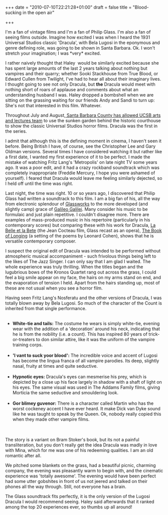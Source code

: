 +++
date = "2010-07-10T22:21:28+01:00"
draft = false
title = "Blood-sucking in the open air"

+++

<p>I'm a fan of vintage films and I'm a fan of Philip Glass. I'm also a fan of seeing films outside. Imagine how excited I was when I heard the 1931 Universal Studios classic 'Dracula', with Bela Lugosi in the eponymous and genre defining role, was going to be shown in Santa Barbara. Ok. I won't stretch your imagination; I was *very* excited.</p>

<p>I rather naively thought that Haley &#160;would be similarly excited because she has spent large amounts of the last 2 years talking about nothing but vampires and their quarry; whether Sooki Stackhouse from True Blood, or Edward Cullen from Twilight, I've had to hear all about their imaginary lives. I thought going to see not only Dracula, but <strong>the</strong> Dracula would meet with nothing short of roars of applause and comments about what an understanding husband I was. Haley dropped a bombshell when we are sitting on the grassing waiting for our friends Andy and Sandi to turn up: She's not that interested in this film. Whatever.<!--more--></p>

<p>Throughout July and August,<a href="http://www.independent.com/news/2010/jul/01/monsters-invade-courthouse/"> Santa Barbara County has allowed UCSB arts and lectures team</a> to use the sunken garden behind the historic courthouse to show the classic Universal Studios horror films. Dracula was the first in the series.</p>

<p>I admit that although this is the defining moment in cinema, I haven't seen it before. Being British I have, of course, see the Christopher Lee and Gary Oldman versions. Several times I have considered watching it but rather like a first date, I wanted my first experience of it to be perfect. I made the mistake of watching Fritz Lang's 'Metropolis' on late night TV some years ago. It was a poor edit, and it had a crazy rockband soundtrack which was completely inappropriate (Freddie Mercury, I hope you were ashamed of yourself). I feared that Dracula would leave me feeling similarly dejected, so I held off until the time was right.</p>

<p>Last night, the time was right. 10 or so years ago, I discovered that Philip Glass had written a soundtrack to this film. I am a big fan of his, all the way from electronic splendour of&#160;<a href="http://en.wikipedia.org/wiki/Glassworks">Glassworks</a> to the more developed (and slightly camp) grace of&#160;<a href="http://www.philipglass.com/music/compositions/galileo_galilei.php">Galileo Galilei</a>. Many consider his music to be formulaic and just plain repetitive. I couldn't disagree more. There are examples of mass-produced music in his repertoire (particularly in his contemporary scores) but comparing these with his work for Dracula, <a href="http://www.philipglass.com/music/films/belle_et_la_bete.php" target="_blank">La Belle et la Bete</a> (the Jean Cocteau film, Glass recast as an opera), <a href="http://www.bookoflonging.com/" target="_blank">The Book of Longing</a> (a setting of the poems by Leonard Cohen), shows that he is versatile contemporary composer.</p>

<p>I suspect the original edit of Dracula was intended to be performed without atmospheric musical accompaniment - such frivolous things being left to the likes of The Jazz Singer. I can only say that I am glad I waited. The whole experience was truly thrilling. When the titles began and the lugubrious bows of the Kronos Quartet rang out across the grass, I could feel a big smile appear on my face, the hairs on my arms stand on end, and the evaporation of tension I held. Apart from the hairs standing up, most of these are not usual when you see a horror film.</p>

<p>Having seen Fritz Lang's Nosferatu and the other versions of Dracula, I was totally blown away by Bela Lugosi. So much of the character of the Count is inherited from that single performance.<br /><ul><br />	<li><strong>White-tie and tails:</strong> The costume he wears is simply white-tie, evening wear with the addition of a 'decoration' around his neck, indicating that he is from the nobility (i.e. a count). This has inspired 80 years of trick-or-treaters to don similar attire, like it was the uniform of the vampire training corps.</li><br />	<li><strong>'I vant to suck yoor blood':</strong> The incredible voice and accent of Lugosi has become the lingua franca of all vampire parodies. Its deep, slightly nasal, fruity at times and quite seductive.</li><br />	<li><strong>Hypnotic eyes:</strong> Dracula's eyes can mesmerise his prey, which is depicted by a close up his face largely in shadow with a shaft of light on his eyes. The same visual was used in The Addams Family films, giving Morticia the same seductive and smouldering look.</li><br />	<li><strong>Gor blimey guvenor:</strong> There is a character called Martin who has the worst cockeney accent I have ever heard. It make Dick van Dyke sound like he was taught to speak by the Queen. Ok, nobody really copied this when they made other vampire films.</li><br /></ul><br />The story is a variant on Bram Stoker's book, but its not a painful transliteration, but you don't really get the idea Dracula was madly in love with Mina, which for me was one of his redeeming qualities. I am an old romantic after all.</p>

<p>We pitched some blankets on the grass, had a beautiful picnic, charming company, the evening was pleasantly warm to begin with, and the cinematic experience was 'totally awesome'. The evening would have been perfect had some utter gobshites in front of us not jeered and talked on their phones all the way through. Still, not everyone has a brain.</p>

<p>The Glass soundtrack fits perfectly, it is the only version of the Lugosi Dracula I would recommend seeing. Haley said afterwards that it ranked among the top 20 experiences ever, so thumbs up all around!</p>